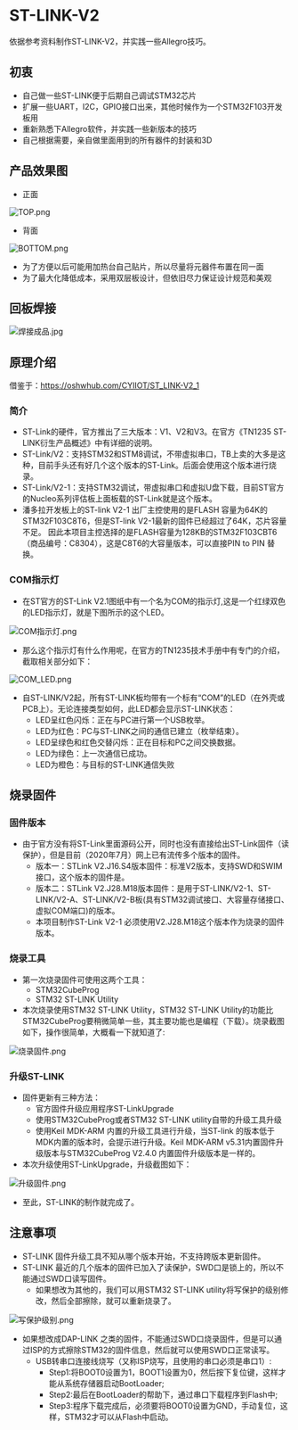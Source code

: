# ST-LINK-V2
依据参考资料制作ST-LINK-V2，并实践一些Allegro技巧。

## 初衷

* 自己做一些ST-LINK便于后期自己调试STM32芯片
* 扩展一些UART，I2C，GPIO接口出来，其他时候作为一个STM32F103开发板用
* 重新熟悉下Allegro软件，并实践一些新版本的技巧
* 自己根据需要，亲自做里面用到的所有器件的封装和3D

## 产品效果图

* 正面

![TOP.png](./assets/TOP.png)

* 背面

![BOTTOM.png](./assets/BOTTOM.png)

* 为了方便以后可能用加热台自己贴片，所以尽量将元器件布置在同一面
* 为了最大化降低成本，采用双层板设计，但依旧尽力保证设计规范和美观

## 回板焊接

![焊接成品.jpg](./assets/焊接成品.jpg)

## 原理介绍

借鉴于：https://oshwhub.com/CYIIOT/ST_LINK-V2_1

### 简介

* ST-Link的硬件，官方推出了三大版本：V1、V2和V3。在官方《TN1235 ST-LINK衍生产品概述》中有详细的说明。
* ST-Link/V2：支持STM32和STM8调试，不带虚拟串口，TB上卖的大多是这种，目前手头还有好几个这个版本的ST-Link。后面会使用这个版本进行烧录。
* ST-Link/V2-1：支持STM32调试，带虚拟串口和虚拟U盘下载，目前ST官方的Nucleo系列评估板上面板载的ST-Link就是这个版本。
* 潘多拉开发板上的ST-link V2-1 出厂主控使用的是FLASH 容量为64K的STM32F103C8T6，但是ST-link V2-1最新的固件已经超过了64K，芯片容量不足。 因此本项目主控选择的是FLASH容量为128KB的STM32F103CBT6（商品编号：C8304），这是C8T6的大容量版本，可以直接PIN to PIN 替换。

### COM指示灯

* 在ST官方的ST-Link V2.1图纸中有一个名为COM的指示灯,这是一个红绿双色的LED指示灯，就是下图所示的这个LED。

![COM指示灯.png](./assets/COM指示灯.png)

* 那么这个指示灯有什么作用呢，在官方的TN1235技术手册中有专门的介绍，截取相关部分如下：

![COM_LED.png](./assets/COM_LED.png)

* 自ST-LINK/V2起，所有ST-LINK板均带有一个标有“COM”的LED（在外壳或PCB上）。无论连接类型如何，此LED都会显示ST-LINK状态：
    * LED呈红色闪烁：正在与PC进行第一个USB枚举。
    * LED为红色：PC与ST-LINK之间的通信已建立（枚举结束）。
    * LED呈绿色和红色交替闪烁：正在目标和PC之间交换数据。
    * LED为绿色：上一次通信已成功。
    * LED为橙色：与目标的ST-LINK通信失败

## 烧录固件

### 固件版本

* 由于官方没有将ST-Link里面源码公开，同时也没有直接给出ST-Link固件（读保护），但是目前（2020年7月）网上已有流传多个版本的固件。
    * 版本一：STLink V2.J16.S4版本固件：标准V2版本，支持SWD和SWIM接口，这个版本的固件是。
    * 版本二：STLink V2.J28.M18版本固件：是用于ST-LINK/V2-1、ST-LINK/V2-A、ST-LINK/V2-B板(具有STM32调试接口、大容量存储接口、虚拟COM端口)的版本。
    * 本项目制作ST-Link V2-1 必须使用V2.J28.M18这个版本作为烧录的固件版本。

### 烧录工具

* 第一次烧录固件可使用这两个工具：
    * STM32CubeProg
    * STM32 ST-LINK Utility
* 本次烧录使用STM32 ST-LINK Utility，STM32 ST-LINK Utility的功能比STM32CubeProg要稍微简单一些，其主要功能也是编程（下载）。烧录截图如下，操作很简单，大概看一下就知道了:

![烧录固件.png](./assets/烧录固件.png)

### 升级ST-LINK

* 固件更新有三种方法：
    * 官方固件升级应用程序ST-LinkUpgrade
    * 使用STM32CubeProg或者STM32 ST-LINK utility自带的升级工具升级
    * 使用Keil MDK-ARM 内置的升级工具进行升级，当ST-link 的版本低于MDK内置的版本时，会提示进行升级。Keil MDK-ARM v5.31内置固件升级版本与STM32CubeProg V2.4.0 内置固件升级版本是一样的。
* 本次升级使用ST-LinkUpgrade，升级截图如下：

![升级固件.png](./assets/升级固件.png)

* 至此，ST-LINK的制作就完成了。

## 注意事项

* ST-LINK 固件升级工具不知从哪个版本开始，不支持跨版本更新固件。
* ST-LINK 最近的几个版本的固件已加入了读保护，SWD口是锁上的，所以不能通过SWD口读写固件。
    * 如果想改为其他的，我们可以用STM32 ST-LINK utility将写保护的级别修改，然后全部擦除，就可以重新烧录了。
    
![写保护级别.png](./assets/写保护级别.png)

* 如果想改成DAP-LINK 之类的固件，不能通过SWD口烧录固件，但是可以通过ISP的方式擦除STM32的固件信息，然后就可以使用SWD口正常读写。
    * USB转串口连接线烧写（又称ISP烧写，且使用的串口必须是串口1）:
        * Step1:将BOOT0设置为1，BOOT1设置为0，然后按下复位键，这样才能从系统存储器启动BootLoader;
        * Step2:最后在BootLoader的帮助下，通过串口下载程序到Flash中;
        * Step3:程序下载完成后，必须要将BOOT0设置为GND，手动复位，这样，STM32才可以从Flash中启动。




